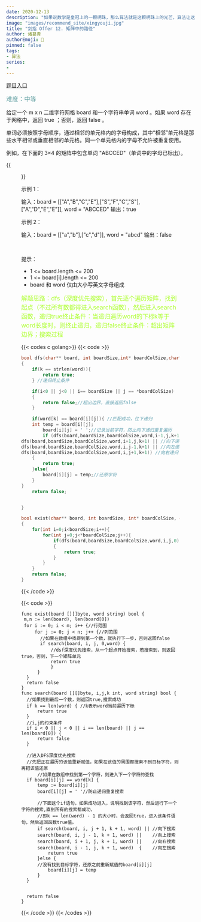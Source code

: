 ```yaml
---
date: 2020-12-13
description: "如果说数学是皇冠上的一颗明珠，那么算法就是这颗明珠上的光芒，算法让这颗明珠更加熠熠生辉，为科技进步和社会发展照亮了前进的路"
image: "images/recommend_site/xingyouji.jpg"
title: "剑指 Offer 12. 矩阵中的路径"
author: 诸葛青
authorEmoji: 🎅
pinned: false
tags:
- 算法
series:
-  
---
```

[题目入口](https://leetcode-cn.com/problems/ju-zhen-zhong-de-lu-jing-lcof/)

<font color=CadetBlue size=3 >难度：中等</font>

给定一个 m x n 二维字符网格 board 和一个字符串单词 word 。如果 word 存在于网格中，返回 true ；否则，返回 false 。

单词必须按照字母顺序，通过相邻的单元格内的字母构成，其中“相邻”单元格是那些水平相邻或垂直相邻的单元格。同一个单元格内的字母不允许被重复使用。

例如，在下面的 3×4 的矩阵中包含单词 "ABCCED"（单词中的字母已标出）。

{{<figure src="/images/leetcode_offer/word2.jpg">}}

示例 1：

输入：board = [["A","B","C","E"],["S","F","C","S"],["A","D","E","E"]], word = "ABCCED"
输出：true

示例 2：

输入：board = [["a","b"],["c","d"]], word = "abcd"
输出：false

 

提示：

* 1 <= board.length <= 200
* 1 <= board[i].length <= 200
* board 和 word 仅由大小写英文字母组成

<font color=GreenYellow size=3 >   </font>

<font color=GreenYellow size=3 >解题思路：dfs（深度优先搜索），首先逐个遍历矩阵，找到起点（不过所有数都得进入search函数），然后进入search函数，递归true终止条件：当递归遍历word的下标k等于word长度时，则终止递归，递归false终止条件：超出矩阵边界；搜索过程</font>

<font color=GreenYellow size=3 >   </font>

{{< codes c golang>}}
  {{< code >}}

```c
bool dfs(char** board, int boardSize,int* boardColSize,char* word,int i,int j,int k)
{
    if(k == strlen(word)){
        return true;
    } //递归终止条件

    if(i<0 || j<0 || i== boardSize || j == *boardColSize)
    {
        return false;//超出边界，直接返回false
    }

    if(word[k] == board[i][j]){ //匹配成功，往下递归
    int temp = board[i][j];
        board[i][j] = ' ';//记录当前字符，防止向下递归重复遍历
        if (dfs(board,boardSize,boardColSize,word,i-1,j,k+1)|| //向上递归
dfs(board,boardSize,boardColSize,word,i+1,j,k+1) || //向下递归
dfs(board,boardSize,boardColSize,word,i,j-1,k+1) || //向左递归
dfs(board,boardSize,boardColSize,word,i,j+1,k+1)) //向右递归
    {
        return true;
    }else{
        board[i][j] = temp;//还原字符
    }
}
    return false;


}

bool exist(char** board, int boardSize, int* boardColSize, char* word)
{
    for(int i=0;i<boardSize;i++){
        for(int j=0;j<*boardColSize;j++){
            if(dfs(board,boardSize,boardColSize,word,i,j,0))
            {
                return true;
            }
        }
    }
    return false;
}
```
  {{< /code >}}

  {{< code >}}

  ```golang
func exist(board [][]byte, word string) bool {
   m,n := len(board), len(board[0])
   for i := 0; i < m; i++ {//行范围
       for j := 0; j < n; j++ {//列范围
         //如果在数组中找得到第一个数，就执行下一步，否则返回false
         if search(board, i, j, 0,word) {
             //dsf深度优先搜索，从一个起点开始搜索，若搜索到，则返回true，否则，下一个矩阵单元
             return true
             }
        }
    }
    return false   
}
func search(board [][]byte, i,j,k int, word string) bool {
    //如果找到最后一个数，则返回true,搜索成功
    if k == len(word) { //k表示word当前遍历下标
        return true
    }
    //i,j的约束条件
    if i < 0 || j < 0 || i == len(board) || j == len(board[0]) {
        return false
    }

    //进入DFS深度优先搜索
    //先把正在遍历的该值重新赋值，如果在该值的周围都搜索不到目标字符，则再把该值还原
        //如果在数组中找到第一个字符，则进入下一个字符的查找
    if board[i][j] == word[k] {
        temp := board[i][j]
        board[i][j] = ' '//防止递归重复搜索
        
        //下面这个if语句，如果成功进入，说明找到该字符，然后进行下一个字符的搜索,直到所有的搜索都成功，
        //即k == len(word) - 1 的大小时，会返回true，进入该条件语句，然后返回函数true值。
        if search(board, i, j + 1, k + 1, word) || //向下搜索
        search(board, i, j - 1, k + 1, word) ||    //向上搜索
        search(board, i + 1, j, k + 1, word) ||    //向右搜索
        search(board, i - 1, j, k + 1, word)  {    //向左搜索
            return true
        }else {
        //没有找到目标字符，还原之前重新赋值的board[i][j]
            board[i][j] = temp
        }
    }

  
    return false
}
  ```
  {{< /code >}}
{{< /codes >}}